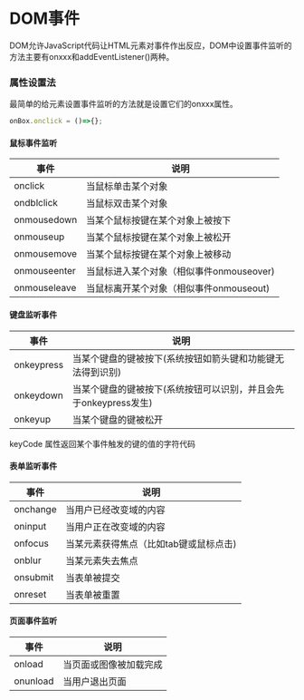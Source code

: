 # DOM事件

DOM允许JavaScript代码让HTML元素对事件作出反应，DOM中设置事件监听的方法主要有onxxx和addEventListener()两种。

### 属性设置法

最简单的给元素设置事件监听的方法就是设置它们的onxxx属性。

```javascript
onBox.onclick = ()=>{};
```

#### 鼠标事件监听

| 事件         | 说明                                     |
| ------------ | ---------------------------------------- |
| onclick      | 当鼠标单击某个对象                       |
| ondblclick   | 当鼠标双击某个对象                       |
| onmousedown  | 当某个鼠标按键在某个对象上被按下         |
| onmouseup    | 当某个鼠标按键在某个对象上被松开         |
| onmousemove  | 当某个鼠标按键在某个对象上被移动         |
| onmouseenter | 当鼠标进入某个对象（相似事件onmouseover) |
| onmouseleave | 当鼠标离开某个对象（相似事件onmouseout)  |

#### 键盘监听事件

| 事件       | 说明                                                         |
| ---------- | ------------------------------------------------------------ |
| onkeypress | 当某个键盘的键被按下(系统按钮如箭头键和功能键无法得到识别)   |
| onkeydown  | 当某个键盘的键被按下(系统按钮可以识别，并且会先于onkeypress发生) |
| onkeyup    | 当某个键盘的键被松开                                         |

keyCode 属性返回某个事件触发的键的值的字符代码

#### 表单监听事件

| 事件     | 说明                                   |
| -------- | -------------------------------------- |
| onchange | 当用户已经改变域的内容                 |
| oninput  | 当用户正在改变域的内容                 |
| onfocus  | 当某元素获得焦点（比如tab键或鼠标点击) |
| onblur   | 当某元素失去焦点                       |
| onsubmit | 当表单被提交                           |
| onreset  | 当表单被重置                           |

#### 页面事件监听

| 事件     | 说明                   |
| -------- | ---------------------- |
| onload   | 当页面或图像被加载完成 |
| onunload | 当用户退出页面         |

